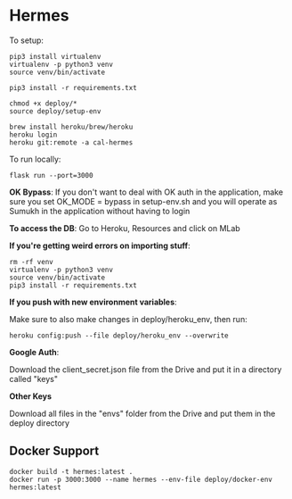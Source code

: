 # Hermes

To setup:

    pip3 install virtualenv
    virtualenv -p python3 venv
    source venv/bin/activate

    pip3 install -r requirements.txt

    chmod +x deploy/*
    source deploy/setup-env

    brew install heroku/brew/heroku
    heroku login
    heroku git:remote -a cal-hermes

To run locally:

    flask run --port=3000


**OK Bypass**: If you don't want to deal with OK auth in the application, make sure you set OK_MODE = bypass in setup-env.sh and you will operate as Sumukh in the application without having to login

**To access the DB**: Go to Heroku, Resources and click on MLab

**If you're getting weird errors on importing stuff**:

    rm -rf venv
    virtualenv -p python3 venv
    source venv/bin/activate
    pip3 install -r requirements.txt

**If you push with new environment variables**:

Make sure to also make changes in deploy/heroku_env, then run:

    heroku config:push --file deploy/heroku_env --overwrite

**Google Auth**:

Download the client_secret.json file from the Drive and put it in a directory called "keys"

**Other Keys**

Download all files in the "envs" folder from the Drive and put them in the deploy directory

## Docker Support

```
docker build -t hermes:latest .
docker run -p 3000:3000 --name hermes --env-file deploy/docker-env hermes:latest
```
